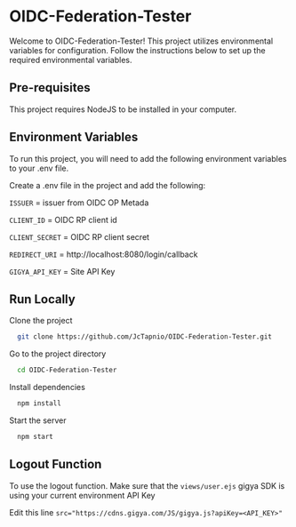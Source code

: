 
# OIDC-Federation-Tester

Welcome to OIDC-Federation-Tester! This project utilizes environmental variables for configuration. Follow the instructions below to set up the required environmental variables.


## Pre-requisites

This project requires NodeJS to be installed in your computer.
## Environment Variables

To run this project, you will need to add the following environment variables to your .env file.

Create a .env file in the project and add the following:

`ISSUER` = issuer from OIDC OP Metada

`CLIENT_ID` = OIDC RP client id

`CLIENT_SECRET` = OIDC RP client secret

`REDIRECT_URI` = http://localhost:8080/login/callback

`GIGYA_API_KEY` = Site API Key

## Run Locally

Clone the project

```bash
  git clone https://github.com/JcTapnio/OIDC-Federation-Tester.git
```

Go to the project directory

```bash
  cd OIDC-Federation-Tester
```

Install dependencies

```bash
  npm install
```

Start the server

```bash
  npm start
```

## Logout Function

To use the logout function.
Make sure that the `views/user.ejs` gigya SDK is using your current environment API Key

Edit this line `src="https://cdns.gigya.com/JS/gigya.js?apiKey=<API_KEY>"`
